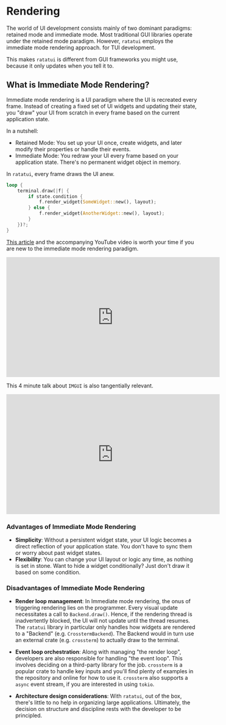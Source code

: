 # Rendering

The world of UI development consists mainly of two dominant paradigms: retained mode and immediate
mode. Most traditional GUI libraries operate under the retained mode paradigm. However, `ratatui`
employs the immediate mode rendering approach. for TUI development.

This makes `ratatui` is different from GUI frameworks you might use, because it only updates when
you tell it to.

## What is Immediate Mode Rendering?

Immediate mode rendering is a UI paradigm where the UI is recreated every frame. Instead of creating
a fixed set of UI widgets and updating their state, you "draw" your UI from scratch in every frame
based on the current application state.

In a nutshell:

- Retained Mode: You set up your UI once, create widgets, and later modify their properties or
  handle their events.
- Immediate Mode: You redraw your UI every frame based on your application state. There's no
  permanent widget object in memory.

In `ratatui`, every frame draws the UI anew.

```rust
loop {
    terminal.draw(|f| {
        if state.condition {
            f.render_widget(SomeWidget::new(), layout);
        } else {
            f.render_widget(AnotherWidget::new(), layout);
        }
    })?;
}
```

[This article](https://caseymuratori.com/blog_0001) and the accompanying YouTube video is worth your
time if you are new to the immediate mode rendering paradigm.

<iframe width="560" height="315" src="https://www.youtube.com/embed/Z1qyvQsjK5Y?si=eiBHXiXIo3Z0u2zs"
 title="YouTube video player" frameborder="0"
 allow="accelerometer; autoplay; clipboard-write; encrypted-media; gyroscope; picture-in-picture; web-share"
 allowfullscreen></iframe>

This 4 minute talk about `IMGUI` is also tangentially relevant.

<iframe width="560" height="315" src="https://www.youtube.com/embed/LSRJ1jZq90k?si=8NB5yiZ8IGS_QE_E"
 title="YouTube video player" frameborder="0"
 allow="accelerometer; autoplay; clipboard-write; encrypted-media; gyroscope; picture-in-picture; web-share"
 allowfullscreen></iframe>

### Advantages of Immediate Mode Rendering

- **Simplicity**: Without a persistent widget state, your UI logic becomes a direct reflection of
  your application state. You don't have to sync them or worry about past widget states.
- **Flexibility**: You can change your UI layout or logic any time, as nothing is set in stone. Want
  to hide a widget conditionally? Just don't draw it based on some condition.

### Disadvantages of Immediate Mode Rendering

- **Render loop management**: In Immediate mode rendering, the onus of triggering rendering lies on
  the programmer. Every visual update necessitates a call to `Backend.draw()`. Hence, if the
  rendering thread is inadvertently blocked, the UI will not update until the thread resumes. The
  `ratatui` library in particular only handles how widgets are rendered to a "Backend" (e.g.
  `CrosstermBackend`). The Backend would in turn use an external crate (e.g. `crossterm`) to
  actually draw to the terminal.

- **Event loop orchestration**: Along with managing "the render loop", developers are also
  responsible for handling "the event loop". This involves deciding on a third-party library for the
  job. `crossterm` is a popular crate to handle key inputs and you'll find plenty of examples in the
  repository and online for how to use it. `crossterm` also supports a `async` event stream, if you
  are interested in using `tokio`.

- **Architecture design considerations**: With `ratatui`, out of the box, there's little to no help
  in organizing large applications. Ultimately, the decision on structure and discipline rests with
  the developer to be principled.
